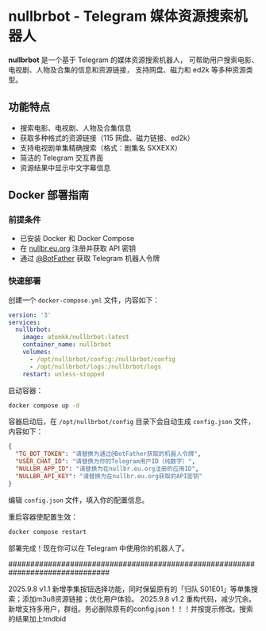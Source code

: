 # nullbrbot - Telegram 媒体资源搜索机器人

**nullbrbot** 是一个基于 Telegram 的媒体资源搜索机器人，
可帮助用户搜索电影、电视剧、人物及合集的信息和资源链接，
支持网盘、磁力和 ed2k 等多种资源类型。

## 功能特点

- 搜索电影、电视剧、人物及合集信息
- 获取多种格式的资源链接（115 网盘、磁力链接、ed2k）
- 支持电视剧单集精确搜索（格式：剧集名 SXXEXX）
- 简洁的 Telegram 交互界面
- 资源结果中显示中文字幕信息

## Docker 部署指南

### 前提条件

- 已安装 Docker 和 Docker Compose
- 在 [nullbr.eu.org](https://nullbr.eu.org) 注册并获取 API 密钥
- 通过 [@BotFather](https://t.me/BotFather) 获取 Telegram 机器人令牌

### 快速部署

创建一个 `docker-compose.yml` 文件，内容如下：

```yaml
version: '3'
services:
  nullbrbot:
    image: atomkk/nullbrbot:latest
    container_name: nullbrbot
    volumes:
      - /opt/nullbrbot/config:/nullbrbot/config
      - /opt/nullbrbot/logs:/nullbrbot/logs
    restart: unless-stopped
```

启动容器：

```bash
docker compose up -d
```

容器启动后，在 `/opt/nullbrbot/config` 目录下会自动生成 `config.json` 文件，内容如下：

```json
{
  "TG_BOT_TOKEN": "请替换为通过@BotFather获取的机器人令牌",
  "USER_CHAT_ID": "请替换为你的Telegram用户ID（纯数字）",
  "NULLBR_APP_ID": "请替换为在nullbr.eu.org注册的应用ID",
  "NULLBR_API_KEY": "请替换为在nullbr.eu.org获取的API密钥"
}
```

编辑 `config.json` 文件，填入你的配置信息。

重启容器使配置生效：

```bash
docker compose restart
```

部署完成！现在你可以在 Telegram 中使用你的机器人了。


###############################################################################

2025.9.8 v1.1 新增季集按钮选择功能，同时保留原有的「归队 S01E01」等单集搜索；添加m3u8资源链接；优化用户体验。
2025.9.8 v1.2 重构代码，减少冗余。新增支持多用户，群组。务必删除原有的config.json！！！并按提示修改。搜索的结果加上tmdbid
